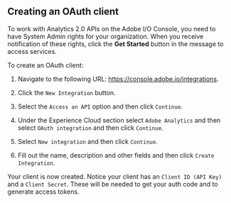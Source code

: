 ## Creating an OAuth client

To work with Analytics 2.0 APIs on the Adobe I/O Console, you need to have System Admin rights for your organization. When you receive notification of these rights, click the **Get Started** button in the message to access services.

To create an OAuth client:

1. Navigate to the following URL: https://console.adobe.io/integrations.

2. Click the `New Integration` button.

3. Select the `Access an API` option and then click `Continue`.

4. Under the Experience Cloud section select `Adobe Analytics` and then select `OAuth integration` and then click `Continue`.

5. Select `New integration` and then click `Continue`.

6. Fill out the name, description and other fields and then click `Create Integration`.

Your client is now created. Notice your client has an `Client ID (API Key)` and a `Client Secret`. These will be needed to get your auth code and to generate access tokens.

